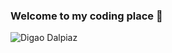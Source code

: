 ### Welcome to my coding place 👋

![Digao Dalpiaz](https://github-readme-stats.vercel.app/api?username=digao-dalpiaz&theme=dark&show_icons=true)

<!--
**digao-dalpiaz/digao-dalpiaz** is a ✨ _special_ ✨ repository because its `README.md` (this file) appears on your GitHub profile.

Here are some ideas to get you started:

- 🔭 I’m currently working on ...
- 🌱 I’m currently learning ...
- 👯 I’m looking to collaborate on ...
- 🤔 I’m looking for help with ...
- 💬 Ask me about ...
- 📫 How to reach me: ...
- 😄 Pronouns: ...
- ⚡ Fun fact: ...
-->
